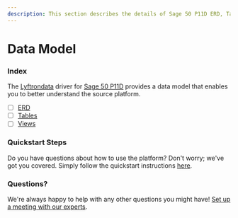 ```yaml
---
description: This section describes the details of Sage 50 P11D ERD, Tables, and Views.
---
```


# Data Model

### Index

The  [Lyftrondata](https://www.lyftrondata.com/) driver for [Sage 50 P11D](None) provides a data model that enables you to better understand the source platform.

* [ ] [ERD](erd.md)
* [ ] [Tables](tables.md)
* [ ] [Views](views.md)

### Quickstart Steps

Do you have questions about how to use the platform? Don't worry; we've got you covered. Simply follow the quickstart instructions [here](../README.md).


### Questions? <a href="#questions" id="questions"></a>

We're always happy to help with any other questions you might have! [Set up a meeting with our experts](https://www.lyftrondata.com/book-a-meeting/).


